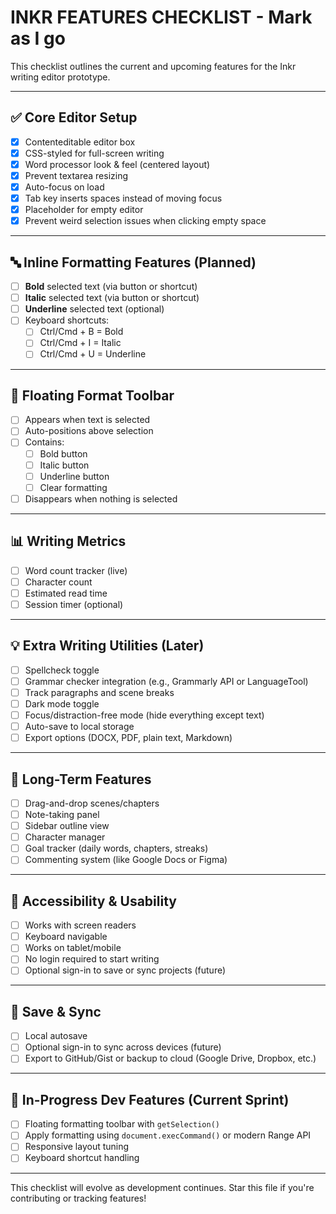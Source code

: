 # INKR FEATURES CHECKLIST - Mark as I go
This checklist outlines the current and upcoming features for the Inkr writing editor prototype.

---

## ✅ Core Editor Setup
- [x] Contenteditable editor box
- [x] CSS-styled for full-screen writing
- [x] Word processor look & feel (centered layout)
- [x] Prevent textarea resizing
- [x] Auto-focus on load
- [x] Tab key inserts spaces instead of moving focus
- [x] Placeholder for empty editor
- [x] Prevent weird selection issues when clicking empty space

---

## 🔤 Inline Formatting Features (Planned)
- [ ] **Bold** selected text (via button or shortcut)
- [ ] **Italic** selected text (via button or shortcut)
- [ ] **Underline** selected text (optional)
- [ ] Keyboard shortcuts:  
  - [ ] Ctrl/Cmd + B = Bold  
  - [ ] Ctrl/Cmd + I = Italic  
  - [ ] Ctrl/Cmd + U = Underline  

---

## 🎯 Floating Format Toolbar
- [ ] Appears when text is selected
- [ ] Auto-positions above selection
- [ ] Contains:
  - [ ] Bold button
  - [ ] Italic button
  - [ ] Underline button
  - [ ] Clear formatting
- [ ] Disappears when nothing is selected

---

## 📊 Writing Metrics
- [ ] Word count tracker (live)
- [ ] Character count
- [ ] Estimated read time
- [ ] Session timer (optional)

---

## 💡 Extra Writing Utilities (Later)
- [ ] Spellcheck toggle
- [ ] Grammar checker integration (e.g., Grammarly API or LanguageTool)
- [ ] Track paragraphs and scene breaks
- [ ] Dark mode toggle
- [ ] Focus/distraction-free mode (hide everything except text)
- [ ] Auto-save to local storage
- [ ] Export options (DOCX, PDF, plain text, Markdown)

---

## 🧩 Long-Term Features
- [ ] Drag-and-drop scenes/chapters
- [ ] Note-taking panel
- [ ] Sidebar outline view
- [ ] Character manager
- [ ] Goal tracker (daily words, chapters, streaks)
- [ ] Commenting system (like Google Docs or Figma)

---

## 🔐 Accessibility & Usability
- [ ] Works with screen readers
- [ ] Keyboard navigable
- [ ] Works on tablet/mobile
- [ ] No login required to start writing
- [ ] Optional sign-in to save or sync projects (future)

---

## 💾 Save & Sync
- [ ] Local autosave
- [ ] Optional sign-in to sync across devices (future)
- [ ] Export to GitHub/Gist or backup to cloud (Google Drive, Dropbox, etc.)

---

## 🧪 In-Progress Dev Features (Current Sprint)
- [ ] Floating formatting toolbar with `getSelection()`
- [ ] Apply formatting using `document.execCommand()` or modern Range API
- [ ] Responsive layout tuning
- [ ] Keyboard shortcut handling

---

This checklist will evolve as development continues. Star this file if you're contributing or tracking features!
